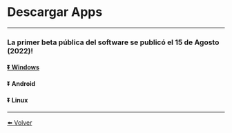 # Descargar Apps

---

### La primer beta pública del software se publicó el 15 de Agosto (2022)!


#### [⏬ Windows]([https://github.com/labunsl/LibreLabUNSL/raw/main/C%C3%B3digos%20Arduino/LibreLab_App/LibreLab1.3/LibreLabSetup/Release/setup.exe](https://github.com/labunsl/LibreLabUNSL/blob/main/C%C3%B3digos%20Arduino/LibreLab_App/LibreLab1.3/LibreLabSetup/Release/LibreLabSetup.msi))

#### ⏬ Android

#### ⏬ Linux

---


[⬅️ Volver](./)
